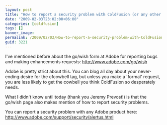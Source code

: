 ```yaml
---
layout: post
title: "How to report a security problem with ColdFusion (or any other Adobe product)?"
date: "2009-02-03T23:02:00+06:00"
categories: [coldfusion]
tags: []
banner_image: 
permalink: /2009/02/03/How-to-report-a-security-problem-with-ColdFusion-or-any-other-Adobe-product
guid: 3221
---
```


I've mentioned before about the go/wish form at Adobe for reporting bugs and making enhancements requests: <a href="http://www.adobe.com/go/wish">http://www.adobe.com/go/wish</a>

Adobe is pretty strict about this. You can blog all day about your never-ending desire for the cfcowbell tag, but unless you make a 'formal' request, you are less likely to get the cowbell you think ColdFusion so desperately needs. 

What I didn't know until today (thank you Jeremy Prevost!) is that the go/wish page also makes mention of how to report security problems. 

You can report a security problem with any Adobe product here: <a href="http://www.adobe.com/support/security/alertus.html">http://www.adobe.com/support/security/alertus.html</a>